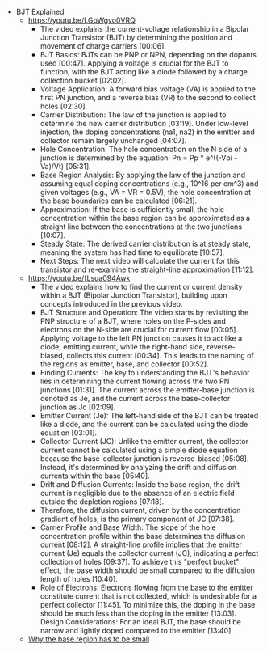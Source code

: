 - BJT Explained
	- https://youtu.be/LGbWgvo0VRQ
		- The video explains the current-voltage relationship in a Bipolar Junction Transistor (BJT) by determining the position and movement of charge carriers [00:06].
		- BJT Basics: BJTs can be PNP or NPN, depending on the dopants used [00:47]. Applying a voltage is crucial for the BJT to function, with the BJT acting like a diode followed by a charge collection bucket [02:02].
		- Voltage Application: A forward bias voltage (VA) is applied to the first PN junction, and a reverse bias (VR) to the second to collect holes [02:30].
		- Carrier Distribution: The law of the junction is applied to determine the new carrier distribution [03:19]. Under low-level injection, the doping concentrations (na1, na2) in the emitter and collector remain largely unchanged [04:07].
		- Hole Concentration: The hole concentration on the N side of a junction is determined by the equation: Pn = Pp * e^((-Vbi - Va)/Vt) [05:31].
		- Base Region Analysis: By applying the law of the junction and assuming equal doping concentrations (e.g., 10^16 per cm^3) and given voltages (e.g., VA = VR = 0.5V), the hole concentration at the base boundaries can be calculated [06:21].
		- Approximation: If the base is sufficiently small, the hole concentration within the base region can be approximated as a straight line between the concentrations at the two junctions [10:07].
		- Steady State: The derived carrier distribution is at steady state, meaning the system has had time to equilibrate [10:57].
		- Next Steps: The next video will calculate the current for this transistor and re-examine the straight-line approximation [11:12].
	- https://youtu.be/fLsua094Awk
		- The video explains how to find the current or current density within a BJT (Bipolar Junction Transistor), building upon concepts introduced in the previous video.
		- BJT Structure and Operation: The video starts by revisiting the PNP structure of a BJT, where holes on the P-sides and electrons on the N-side are crucial for current flow [00:05]. Applying voltage to the left PN junction causes it to act like a diode, emitting current, while the right-hand side, reverse-biased, collects this current [00:34]. This leads to the naming of the regions as emitter, base, and collector [00:52].
		- Finding Currents: The key to understanding the BJT's behavior lies in determining the current flowing across the two PN junctions [01:31]. The current across the emitter-base junction is denoted as Je, and the current across the base-collector junction as Jc [02:09].
		- Emitter Current (Je): The left-hand side of the BJT can be treated like a diode, and the current can be calculated using the diode equation [03:01].
		- Collector Current (JC): Unlike the emitter current, the collector current cannot be calculated using a simple diode equation because the base-collector junction is reverse-biased [05:08]. Instead, it's determined by analyzing the drift and diffusion currents within the base [05:40].
		- Drift and Diffusion Currents: Inside the base region, the drift current is negligible due to the absence of an electric field outside the depletion regions [07:18].
		- Therefore, the diffusion current, driven by the concentration gradient of holes, is the primary component of JC [07:38].
		- Carrier Profile and Base Width: The slope of the hole concentration profile within the base determines the diffusion current [08:12]. A straight-line profile implies that the emitter current (Je) equals the collector current (JC), indicating a perfect collection of holes [09:37]. To achieve this "perfect bucket" effect, the base width should be small compared to the diffusion length of holes [10:40].
		- Role of Electrons: Electrons flowing from the base to the emitter constitute current that is not collected, which is undesirable for a perfect collector [11:45]. To minimize this, the doping in the base should be much less than the doping in the emitter [13:03].
		  Design Considerations: For an ideal BJT, the base should be narrow and lightly doped compared to the emitter [13:40].
	- [Why the base region has to be small](https://youtu.be/fLsua094Awk?t=630)